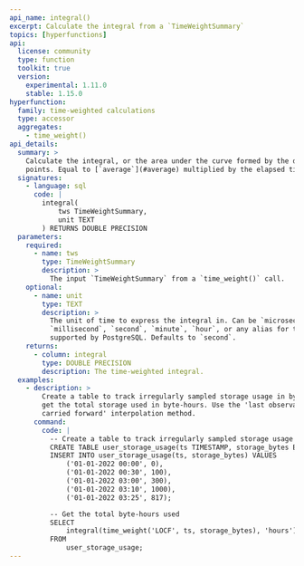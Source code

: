 ```yaml
---
api_name: integral()
excerpt: Calculate the integral from a `TimeWeightSummary`
topics: [hyperfunctions]
api:
  license: community
  type: function
  toolkit: true
  version:
    experimental: 1.11.0
    stable: 1.15.0
hyperfunction:
  family: time-weighted calculations
  type: accessor
  aggregates:
    - time_weight()
api_details:
  summary: >
    Calculate the integral, or the area under the curve formed by the data
    points. Equal to [`average`](#average) multiplied by the elapsed time.
  signatures:
    - language: sql
      code: |
        integral(
            tws TimeWeightSummary,
            unit TEXT
        ) RETURNS DOUBLE PRECISION
  parameters:
    required:
      - name: tws
        type: TimeWeightSummary
        description: >
          The input `TimeWeightSummary` from a `time_weight()` call.
    optional:
      - name: unit
        type: TEXT
        description: >
          The unit of time to express the integral in. Can be `microsecond`,
          `millisecond`, `second`, `minute`, `hour`, or any alias for those units
          supported by PostgreSQL. Defaults to `second`.
    returns:
      - column: integral
        type: DOUBLE PRECISION
        description: The time-weighted integral.
  examples:
    - description: >
        Create a table to track irregularly sampled storage usage in bytes, and
        get the total storage used in byte-hours. Use the 'last observation
        carried forward' interpolation method.
      command:
        code: |
          -- Create a table to track irregularly sampled storage usage
          CREATE TABLE user_storage_usage(ts TIMESTAMP, storage_bytes BIGINT);
          INSERT INTO user_storage_usage(ts, storage_bytes) VALUES
              ('01-01-2022 00:00', 0),
              ('01-01-2022 00:30', 100),
              ('01-01-2022 03:00', 300),
              ('01-01-2022 03:10', 1000),
              ('01-01-2022 03:25', 817);

          -- Get the total byte-hours used
          SELECT
              integral(time_weight('LOCF', ts, storage_bytes), 'hours')
          FROM
              user_storage_usage;
---
```


